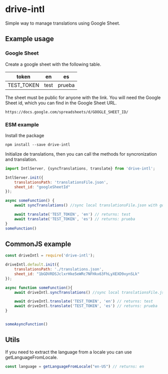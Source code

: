 # drive-intl

Simple way to manage translations using Google Sheet.

## Example usage
### Google Sheet
Create a google sheet with the following table.

|token|en|es|
|:-:|:-:|:-:|
|TEST_TOKEN|test|prueba|

The sheet must be public for anyone with the link. You will need the Google Sheet id, which you can find in the Google Sheet URL.

```console
https://docs.google.com/spreadsheets/d/GOOGLE_SHEET_ID/
```

### ESM example

Install the package

```console
npm install --save drive-intl
```
Initialize de translations, then you can call the methods for syncronization and translation.

```jsx
import IntlServer, {syncTranslations, translate} from 'drive-intl';

IntlServer.init({
    translationsPath: 'translationsFile.json',
    sheet_id: "googleSheetId"
});

async someFunction() {
    await syncTranslations() //sync local translationsFile.json with google sheet info.

    await translate('TEST_TOKEN', 'en') // returns: test
    await translate('TEST_TOKEN', 'es') // returns: prueba
}
someFunction()
```

## CommonJS example


```jsx
const driveIntl = require('drive-intl');

driveIntl.default.init({
    translationsPath: './translations.json',
    sheet_id: "1bGDVRDSJclxrHke5eWRc7NFHkx63FhLyXEXD9xynSLk"
});

async function someFunction(){
    await driveIntl.syncTranslations() //sync local translationsFile.json with google sheet info.

    await driveIntl.translate('TEST_TOKEN', 'en') // returns: test
    await driveIntl.translate('TEST_TOKEN', 'es') // returns: prueba
}


someAsyncFunction()
```

## Utils

If you need to extract the language from a locale you can use getLanguageFromLocale.

```jsx
const language = getLanguageFromLocale("en-US") // returns: en
```




